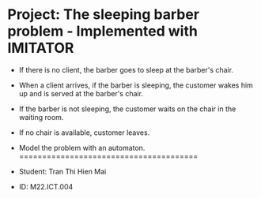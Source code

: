 Project: The sleeping barber problem - Implemented with IMITATOR
========================================================
* If there is no client, the barber goes to sleep at the barber's chair.
* When a client arrives, if the barber is sleeping, the customer wakes him up and is served at the barber's chair.
* If the barber is not sleeping, the customer waits on the chair in the waiting room.
* If no chair is available, customer leaves.

* Model the problem with an automaton.
=======================================
* Student: Tran Thi Hien Mai
* ID: M22.ICT.004

